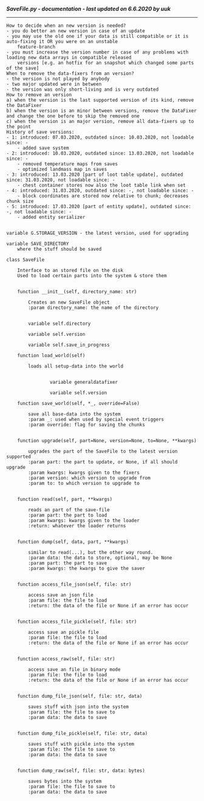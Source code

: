***SaveFile.py - documentation - last updated on 6.6.2020 by uuk***
___

    How to decide when an new version is needed?
    - you do better an new version in case of an update
    - you may use the old one if your data is still compatible or it is auto-fixing it OR you were on an unstable 
        feature-branch
    - you must increase the version number in case of any problems with loading new data arrays in compatible released 
        versions [e.g. an hotfix for an snapshot which changed some parts of the save]
    When to remove the data-fixers from an version?
    - the version is not played by anybody
    - two major updated were in between
    - the version was only short-living and is very outdated
    How to remove an version
    a) when the version is the last supported version of its kind, remove the DataFixer
    b) when the version is an minor between versions, remove the DataFixer and change the one before to skip the removed one
    c) when the version is an major version, remove all data-fixers up to the point
    History of save versions:
    - 1: introduced: 07.03.2020, outdated since: 10.03.2020, not loadable since: -
        - added save system
    - 2: introduced: 10.03.2020, outdated since: 13.03.2020, not loadable since: -
        - removed temperature maps from saves
        - optimized landmass map in saves
    - 3: introduced: 13.03.2020 [part of loot table update], outdated since: 31.03.2020, not loadable since: -
        - chest container stores now also the loot table link when set
    - 4: introduced: 31.03.2020, outdated since: -, not loadable since: -
        - block coordinates are stored now relative to chunk; decreases chunk size
    - 5: introduced: 17.03.2020 [part of entity update], outdated since: -, not loadable since: -
        - added entity serializer


    variable G.STORAGE_VERSION - the latest version, used for upgrading

    variable SAVE_DIRECTORY
        where the stuff should be saved

    class SaveFile
        
        Interface to an stored file on the disk
        Used to load certain parts into the system & store them


        function __init__(self, directory_name: str)
            
            Creates an new SaveFile object
            :param directory_name: the name of the directory


            variable self.directory

            variable self.version

            variable self.save_in_progress

        function load_world(self)
            
            loads all setup-data into the world


                    variable generaldatafixer

                    variable self.version

        function save_world(self, *_, override=False)
            
            save all base-data into the system
            :param _: used when used by special event triggers
            :param override: flag for saving the chunks


        function upgrade(self, part=None, version=None, to=None, **kwargs)
            
            upgrades the part of the SaveFile to the latest version supported
            :param part: the part to update, or None, if all should upgrade
            :param kwargs: kwargs given to the fixers
            :param version: which version to upgrade from
            :param to: to which version to upgrade to


        function read(self, part, **kwargs)
            
            reads an part of the save-file
            :param part: the part to load
            :param kwargs: kwargs given to the loader
            :return: whatever the loader returns


        function dump(self, data, part, **kwargs)
            
            similar to read(...), but the other way round.
            :param data: the data to store, optional, may be None
            :param part: the part to save
            :param kwargs: the kwargs to give the saver


        function access_file_json(self, file: str)
            
            access save an json file
            :param file: the file to load
            :return: the data of the file or None if an error has occur


        function access_file_pickle(self, file: str)
            
            access save an pickle file
            :param file: the file to load
            :return: the data of the file or None if an error has occur


        function access_raw(self, file: str)
            
            access save an file in binary mode
            :param file: the file to load
            :return: the data of the file or None if an error has occur


        function dump_file_json(self, file: str, data)
            
            saves stuff with json into the system
            :param file: the file to save to
            :param data: the data to save


        function dump_file_pickle(self, file: str, data)
            
            saves stuff with pickle into the system
            :param file: the file to save to
            :param data: the data to save


        function dump_raw(self, file: str, data: bytes)
            
            saves bytes into the system
            :param file: the file to save to
            :param data: the data to save
